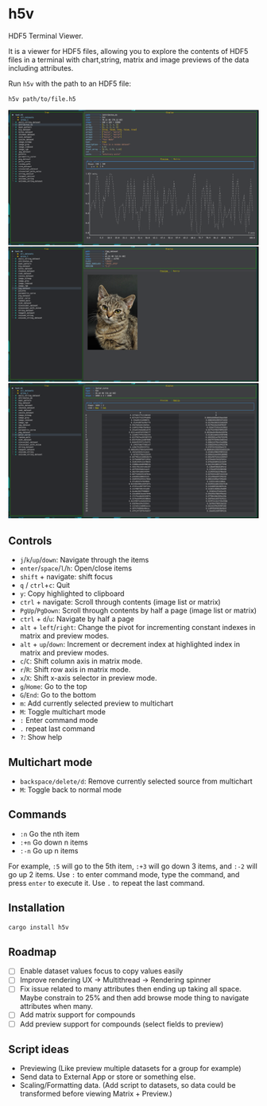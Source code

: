 # h5v

HDF5 Terminal Viewer.

It is a viewer for HDF5 files, allowing you to explore the contents of HDF5 files in a terminal with chart,string, matrix and image previews of the data including attributes.

Run `h5v` with the path to an HDF5 file:

```bash
h5v path/to/file.h5
```

![](./docs/chart_example.png)
![](./docs/image_example.png)
![](./docs/matrix_example.png)

## Controls

- `j`/`k`/`up`/`down`: Navigate through the items
- `enter`/`space`/`l`/`h`: Open/close items
- `shift` + navigate: shift focus
- `q` / `ctrl`+`c`: Quit
- `y`: Copy highlighted to clipboard
- `ctrl` + navigate: Scroll through contents (image list or matrix)
- `PgUp`/`PgDown`: Scroll through contents by half a page (image list or matrix)
- `ctrl` + `d`/`u`: Navigate by half a page
- `alt` + `left`/`right`: Change the pivot for incrementing constant indexes in matrix and preview modes.
- `alt` + `up`/`down`: Increment or decrement index at highlighted index in matrix and preview modes.
- `c`/`C`: Shift column axis in matrix mode.
- `r`/`R`: Shift row axis in matrix mode.
- `x`/`X`: Shift x-axis selector in preview mode.
- `g`/`Home`: Go to the top
- `G`/`End`: Go to the bottom
- `m`: Add currently selected preview to multichart
- `M`: Toggle multichart mode
- `:` Enter command mode
- `.` repeat last command
- `?`: Show help

## Multichart mode

- `backspace/delete/d`: Remove currently selected source from multichart
- `M`: Toggle back to normal mode

## Commands

- `:n` Go the nth item
- `:+n` Go down n items
- `:-n` Go up n items

For example, `:5` will go to the 5th item, `:+3` will go down 3 items, and `:-2` will go up 2 items.
Use `:` to enter command mode, type the command, and press `enter` to execute it.
Use `.` to repeat the last command.

## Installation

```bash
cargo install h5v
```

## Roadmap

- [ ] Enable dataset values focus to copy values easily
- [ ] Improve rendering UX -> Multithread -> Rendering spinner
- [ ] Fix issue related to many attributes then ending up taking all space. Maybe constrain to 25% and then add browse mode thing to navigate attributes when many.
- [ ] Add matrix support for compounds
- [ ] Add preview support for compounds (select fields to preview)

## Script ideas

- Previewing (Like preview multiple datasets for a group for example)
- Send data to External App or store or something else.
- Scaling/Formatting data. (Add script to datasets, so data could be transformed before viewing Matrix + Preview.)
